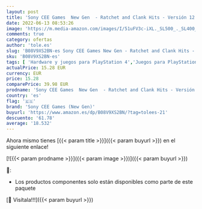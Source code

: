 ```yaml
---
layout: post
title: 'Sony CEE Games  New Gen  - Ratchet and Clank Hits - Versión 12 + Gran Turismo Sport Playstation Hits'
date: 2022-06-13 08:53:26
image: 'https://m.media-amazon.com/images/I/51uFV3c-iXL._SL500_._SL400_.jpg'
comments: true
category: ofertas
author: 'tole.es'
slug: 'B08V9XS2BN-es Sony CEE Games New Gen - Ratchet and Clank Hits - Versión...'
sku: 'B08V9XS2BN-es'
tags: [ 'Hardware y juegos para PlayStation 4','Juegos para PlayStation 4','Videojuegos','playstation','sony cee games (new gen)','🇪🇸', ]
actualPrice: 15.28 EUR
currency: EUR
price: 15.28
comparePrice: 39.98 EUR
prodname: 'Sony CEE Games  New Gen  - Ratchet and Clank Hits - Versión 12 + Gran Turismo Sport Playstation Hits'
country: 'es'
flag: '🇪🇸'
brand: 'Sony CEE Games (New Gen)'
buyurl: 'https://www.amazon.es/dp/B08V9XS2BN/?tag=tolees-21'
descuento: '61.78'
average: '18.532'
---
```


Ahora mismo tienes [{{< param title >}}]({{< param buyurl >}}) en el siguiente enlace!

[![{{< param prodname >}}]({{< param image >}})]({{< param buyurl >}})

🔎:

- Los productos componentes solo están disponibles como parte de este paquete

[🛒 Visítala!!!]({{< param buyurl >}})
